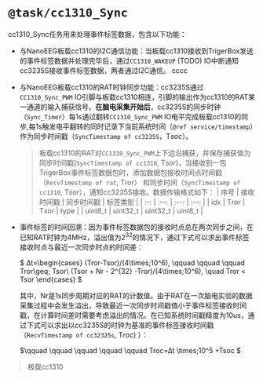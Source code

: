 `@task/cc1310_Sync`
================
cc1310_Sync任务用来处理事件标签数据，包含以下功能：
- 与NanoEEG板载cc1310的I2C通信功能：当板载cc1310接收到TrigerBox发送的事件标签数据并处理完毕后，通过`CC1310_WAKEUP` (TODO) IO中断通知cc3235S接收事件标签数据，两者通过I2C通信。
cccc
- 与NanoEEG板载cc1310的RAT时钟同步功能：cc3235S通过`CC1310_Sync_PWM` IO引脚与板载cc1310相连，引脚的输出作为cc1310的RAT某一通道的输入捕获信号。**在脑电采集开始后**，cc3235S的同步时钟（`Sync_Timer`）每1s通过翻转`CC1310_Sync_PWM` IO电平完成板载cc1310的同步,每1s触发电平翻转的同时记录下当前系统时间（`@ref service/timestamp`）作为同步时间戳（`SyncTimestamp of cc3235S`，T*soc*）。

    > 板载cc1310的RAT对`CC1310_Sync_PWM`上下边沿捕获，并保存捕获值为同步时间戳(`SyncTimestamp of cc1310`, T*sor*)，当接收到一包TrigerBox事件标签数据包时，添加数据包接收时间点时间戳（`RecvTimestamp of rat`, T*ror*） 和同步时间（`SyncTimestamp of cc1310`, T*sor*），通知cc3235S接收。数据传输格式如下：
    > | 序号 | 接收时间戳 | 同步时间戳 | 标签类型 |
    > | :-: | :--: | :--: | :--: |
    > | idx | T*ror* | T*sor* | type |
    > | uint8_t | uint32_t | uint32_t | uint8_t |
    >   


- 事件标签的时间回溯：因为事件标签数据包的接收时点总在两次同步之间，在已知RAT时钟为4MHz，溢出值为$2^{32}$的情况下，通过下式可以求出事件标签接收时点与最近一次同步时点的时间差：

    $ ∆t=\begin{cases}
    (Tror-Tsor)/(4\times\;10^6), \qquad \qquad \qquad Tror\geq\; Tsor\\
    (Tsor + Nr - 2^{32} -Tror)/(4\times\;10^6), \quad Tror < Tsor
    \end{cases} $

    其中，N*r*是1s同步周期对应的RAT的计数值。由于RAT在一次脑电实验的数据采集过程中会发生溢出，导致最近一次同步时间戳值小于事件标签接收时间戳，在计算时间差时需要考虑溢出的情况。在已知系统时间戳精度为10us，通过下式可以求出以cc3235S的时钟为基准的事件标签接收时间戳（`RecvTimestamp of cc32325s`, T*roc*) ）：
    
    $\qquad \qquad \qquad \qquad \qquad  Troc=∆t \times\;10^5 +Tsoc $



> 板载cc1310
